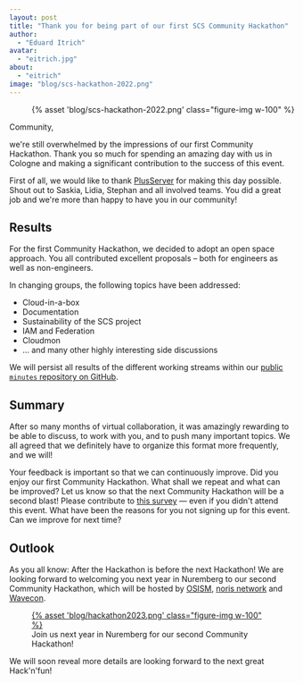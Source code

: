 ```yaml
---
layout: post
title: "Thank you for being part of our first SCS Community Hackathon"
author:
  - "Eduard Itrich"
avatar:
  - "eitrich.jpg"
about:
  - "eitrich"
image: "blog/scs-hackathon-2022.png"
---
```


<figure class="figure mx-auto d-block" style="width:100%">
    {% asset 'blog/scs-hackathon-2022.png' class="figure-img w-100" %}
</figure>

Community,

we're still overwhelmed by the impressions of our first Community Hackathon.
Thank you so much for spending an amazing day with us in Cologne and making a
significant contribution to the success of this event.

First of all, we would like to thank [PlusServer](https://www.plusserver.com/) for making this day possible.
Shout out to Saskia, Lidia, Stephan and all involved teams. You did a great job
and we're more than happy to have you in our community!

## Results

For the first Community Hackathon, we decided to adopt an open space approach.
You all contributed excellent proposals – both for engineers as well as non-engineers.

In changing groups, the following topics have been addressed:

- Cloud-in-a-box
- Documentation
- Sustainability of the SCS project
- IAM and Federation
- Cloudmon
- ... and many other highly interesting side discussions

We will persist all results of the different working streams within our [public
`minutes` repository on GitHub](https://github.com/SovereignCloudStack/minutes/tree/main/hackathons/2022-11-22-scs-hackathon-cologne).

## Summary

After so many months of virtual collaboration, it was amazingly rewarding to be able to discuss, to work with you,
and to push many important topics. We all agreed that we definitely have to organize this format more frequently, and we will!

Your feedback is important so that we can continuously improve. Did you enjoy our first Community Hackathon. What shall we repeat and what can be improved? Let us know so that the next Community Hackathon will be a second blast! Please contribute to [this survey](https://scs.sovereignit.de/nextcloud/apps/forms/GeQn8gzfMSmZ4dFZ) — even if you didn't attend this event. What have been the reasons for you not signing up for this event. Can we improve for next time?

## Outlook

As you all know: After the Hackathon is before the next Hackathon!
We are looking forward to welcoming you next year in Nuremberg to our second Community Hackathon,
which will be hosted by [OSISM](https://osism.tech), [noris network](https://www.noris.de/) and [Wavecon](https://www.wavecon.de/).

<figure class="figure mx-auto d-block w-75">
  <a href="https://www.youtube.com/watch?v=ThBRVBnk654">
    {% asset 'blog/hackathon2023.png' class="figure-img w-100" %}
  </a>
  <figcaption class="figure-caption text-end">Join us next year in Nuremberg for our second Community Hackathon!</figcaption>
</figure>

We will soon reveal more details are looking forward to the next great Hack'n'fun!

